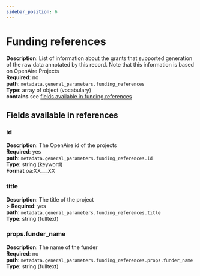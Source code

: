 ```yaml
---
sidebar_position: 6
---
```

# Funding references

**Description**: List of information about the grants that supported generation of the raw data annotated by this record. Note that this information is based on OpenAire Projects <br/> 
**Required**: no <br/>
**path**: `metadata.general_parameters.funding_references` <br/>
**Type**: array of object (vocabulary) <br/>
**contains** see [fields available in funding references](#fields-available-in-references)

## Fields available in references

### id
**Description**: The OpenAire id of the projects <br/> 
**Required**: yes <br/>
**path**: `metadata.general_parameters.funding_references.id` <br/>
**Type**: string (keyword) <br/>
**Format** oa:XX___XX 

### title
**Description**: The title of the project <br/> >
**Required**: yes <br/>
**path**: `metadata.general_parameters.funding_references.title` <br/>
**Type**: string (fulltext) <br/>

### props.funder_name
**Description**: The name of the funder<br/> 
**Required**: no <br/>
**path**: `metadata.general_parameters.funding_references.props.funder_name` <br/>
**Type**: string (fulltext) <br/>
